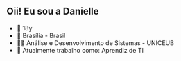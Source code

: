 ## Oii! Eu sou a Danielle 

- 🌸 18y 
- 📍 Brasília - Brasil
- 👩‍🎓 Análise e Desenvolvimento de Sistemas - UNICEUB 
- 💜 Atualmente trabalho como: Aprendiz de TI 

